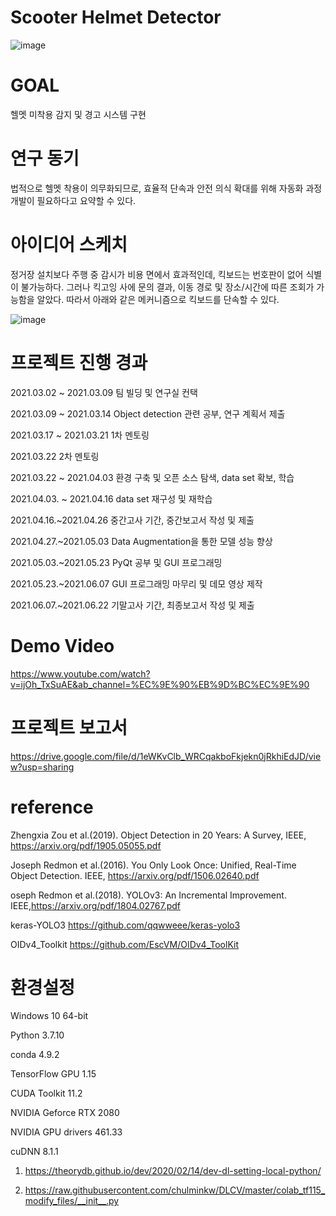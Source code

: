 # Scooter Helmet Detector

![image](https://user-images.githubusercontent.com/62752488/122725066-94a6c800-d2af-11eb-81fe-6e17284f8f27.png)

# GOAL
헬멧 미착용 감지 및 경고 시스템 구현

# 연구 동기
 
법적으로 헬멧 착용이 의무화되므로, 효율적 단속과 안전 의식 확대를 위해 자동화 과정 개발이 필요하다고 요약할 수 있다.

# 아이디어 스케치

정거장 설치보다 주행 중 감시가 비용 면에서 효과적인데, 킥보드는 번호판이 없어 식별이 불가능하다.
그러나 킥고잉 사에 문의 결과, 이동 경로 및 장소/시간에 따른 조회가 가능함을 알았다. 따라서 아래와 같은 메커니즘으로 킥보드를 단속할 수 있다.

![image](https://user-images.githubusercontent.com/62752488/117592707-92abfe00-b174-11eb-8c7e-670f5b137b4d.png)


# 프로젝트 진행 경과


2021.03.02 ~ 2021.03.09 팀 빌딩 및 연구실 컨택

2021.03.09 ~ 2021.03.14 Object detection 관련 공부, 연구 계획서 제출

2021.03.17 ~ 2021.03.21 1차 멘토링

2021.03.22 2차 멘토링

2021.03.22 ~ 2021.04.03 환경 구축 및 오픈 소스 탐색, data set 확보, 학습

2021.04.03. ~ 2021.04.16 data set 재구성 및 재학습

2021.04.16.~2021.04.26 중간고사 기간, 중간보고서 작성 및 제출

2021.04.27.~2021.05.03 Data Augmentation을 통한 모델 성능 향상

2021.05.03.~2021.05.23 PyQt 공부 및 GUI 프로그래밍

2021.05.23.~2021.06.07 GUI 프로그래밍 마무리 및 데모 영상 제작

2021.06.07.~2021.06.22 기말고사 기간, 최종보고서 작성 및 제출

# Demo Video
https://www.youtube.com/watch?v=ijOh_TxSuAE&ab_channel=%EC%9E%90%EB%9D%BC%EC%9E%90

# 프로젝트 보고서

https://drive.google.com/file/d/1eWKvClb_WRCqakboFkjekn0jRkhiEdJD/view?usp=sharing

# reference
Zhengxia Zou et al.(2019). Object Detection in 20 Years: A Survey, IEEE, https://arxiv.org/pdf/1905.05055.pdf

Joseph Redmon et al.(2016). You Only Look Once: Unified, Real-Time Object Detection. IEEE, https://arxiv.org/pdf/1506.02640.pdf

oseph Redmon et al.(2018). YOLOv3: An Incremental Improvement. IEEE,https://arxiv.org/pdf/1804.02767.pdf

keras-YOLO3 https://github.com/qqwweee/keras-yolo3

OIDv4_Toolkit https://github.com/EscVM/OIDv4_ToolKit


# 환경설정
Windows 10 64-bit

Python 3.7.10

conda 4.9.2

TensorFlow GPU 1.15

CUDA Toolkit 11.2 

NVIDIA Geforce RTX 2080

NVIDIA GPU drivers 461.33

cuDNN 8.1.1

1. https://theorydb.github.io/dev/2020/02/14/dev-dl-setting-local-python/

2. https://raw.githubusercontent.com/chulminkw/DLCV/master/colab_tf115_modify_files/__init__.py

